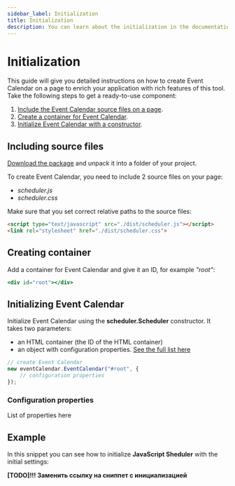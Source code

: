```yaml
---
sidebar_label: Initialization
title: Initialization
description: You can learn about the initialization in the documentation of the DHTMLX JavaScript Event Calendar library. Browse developer guides and API reference, try out code examples and live demos, and download a free 30-day evaluation version of DHTMLX Event Calendar.
---
```


# Initialization

This guide will give you detailed instructions on how to create Event Calendar on a page to enrich your application with rich features of this tool. Take the following steps to get a ready-to-use component:

1. [Include the Event Calendar source files on a page](#including-source-files).
2. [Create a container for Event Calendar](#creating-container).
3. [Initialize Event Calendar with a constructor](#initializing-file-manager).

## Including source files

[Download the package](https://dhtmlx.com/docs/products/dhtmlxEventCalendar/download.shtml) and unpack it into a folder of your project.

To create Event Calendar, you need to include 2 source files on your page:

- *scheduler.js*
- *scheduler.css*

Make sure that you set correct relative paths to the source files:

~~~html title="index.html"
<script type="text/javascript" src="./dist/scheduler.js"></script>  
<link rel="stylesheet" href="./dist/scheduler.css">
~~~

## Creating container

Add a container for Event Calendar and give it an ID, for example *"root"*:

~~~jsx title="index.html"
<div id="root"></div>
~~~

## Initializing Event Calendar

Initialize Event Calendar using the **scheduler.Scheduler** constructor. It takes two parameters:

- an HTML container (the ID of the HTML container)
- an object with configuration properties. [See the full list here](#configuration-properties)

~~~jsx title="index.html"
// create Event Calendar
new eventCalendar.EventCalendar("#root", {
    // configuration properties
});
~~~

### Configuration properties

List of properties here

## Example

In this snippet you can see how to initialize **JavaScript Sheduler** with the initial settings:

**[TODO]!!! Заменить ссылку на сниппет с инициализацией**
<iframe src="" frameborder="0" class="snippet_iframe" width="100%" height="500"></iframe>